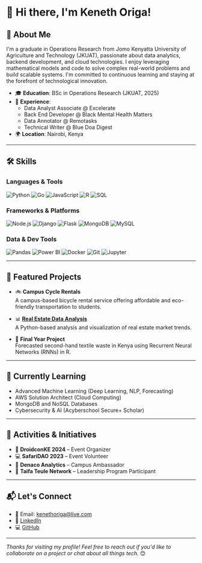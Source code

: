 # 👋 Hi there, I'm Keneth Origa!

## 🚀 About Me  
I'm a graduate in Operations Research from Jomo Kenyatta University of Agriculture and Technology (JKUAT), passionate about data analytics, backend development, and cloud technologies. I enjoy leveraging mathematical models and code to solve complex real-world problems and build scalable systems. I'm committed to continuous learning and staying at the forefront of technological innovation.

- 🎓 **Education**: BSc in Operations Research (JKUAT, 2025)  
- 💼 **Experience**:  
  - Data Analyst Associate @ Excelerate  
  - Back End Developer @ Black Mental Health Matters  
  - Data Annotator @ Remotasks  
  - Technical Writer @ Blue Doa Digest  
- 🌍 **Location**: Nairobi, Kenya  

---

## 🛠️ Skills

### Languages & Tools
![Python](https://img.shields.io/badge/Python-3776AB?style=for-the-badge&logo=python&logoColor=white)
![Go](https://img.shields.io/badge/Go-00ADD8?style=for-the-badge&logo=go&logoColor=white)
![JavaScript](https://img.shields.io/badge/JavaScript-F7DF1E?style=for-the-badge&logo=javascript&logoColor=black)
![R](https://img.shields.io/badge/R-276DC3?style=for-the-badge&logo=r&logoColor=white)
![SQL](https://img.shields.io/badge/SQL-4479A1?style=for-the-badge&logo=postgresql&logoColor=white)

### Frameworks & Platforms  
![Node.js](https://img.shields.io/badge/Node.js-339933?style=for-the-badge&logo=nodedotjs&logoColor=white)
![Django](https://img.shields.io/badge/Django-092E20?style=for-the-badge&logo=django&logoColor=white)
![Flask](https://img.shields.io/badge/Flask-000000?style=for-the-badge&logo=flask&logoColor=white)
![MongoDB](https://img.shields.io/badge/MongoDB-47A248?style=for-the-badge&logo=mongodb&logoColor=white)
![MySQL](https://img.shields.io/badge/MySQL-005C84?style=for-the-badge&logo=mysql&logoColor=white)

### Data & Dev Tools  
![Pandas](https://img.shields.io/badge/Pandas-150458?style=for-the-badge&logo=pandas&logoColor=white)
![Power BI](https://img.shields.io/badge/PowerBI-F2C811?style=for-the-badge&logo=powerbi&logoColor=black)
![Docker](https://img.shields.io/badge/Docker-2496ED?style=for-the-badge&logo=docker&logoColor=white)
![Git](https://img.shields.io/badge/Git-F05032?style=for-the-badge&logo=git&logoColor=white)
![Jupyter](https://img.shields.io/badge/Jupyter-F37626?style=for-the-badge&logo=jupyter&logoColor=white)

---

## 🌟 Featured Projects

- 🚲 **Campus Cycle Rentals**  
  A campus-based bicycle rental service offering affordable and eco-friendly transportation to students.

- 📊 [**Real Estate Data Analysis**](https://github.com/kenethoriga/real-estate-data-analysis)  
  A Python-based analysis and visualization of real estate market trends.

- 🧠 **Final Year Project**  
  Forecasted second-hand textile waste in Kenya using Recurrent Neural Networks (RNNs) in R.

---

## 🌱 Currently Learning
- Advanced Machine Learning (Deep Learning, NLP, Forecasting)
- AWS Solution Architect (Cloud Computing)
- MongoDB and NoSQL Databases
- Cybersecurity & AI (Acyberschool Secure+ Scholar)

---

## 🎯 Activities & Initiatives
- 📢 **DroidconKE 2024** – Event Organizer  
- 💻 **SafariDAO 2023** – Event Volunteer  
- 🚀 **Denaco Analytics** – Campus Ambassador  
- 👥 **Taifa Teule Network** – Leadership Program Participant  

---

## 📬 Let's Connect

- 📧 Email: [kenethoriga@live.com](mailto:kenethoriga@live.com)  
- 💼 [LinkedIn](https://www.linkedin.com/in/kenethoriga)  
- 💻 [GitHub](https://www.github.com/kenethoriga)  

---

_Thanks for visiting my profile! Feel free to reach out if you'd like to collaborate on a project or chat about all things tech._ 😊

